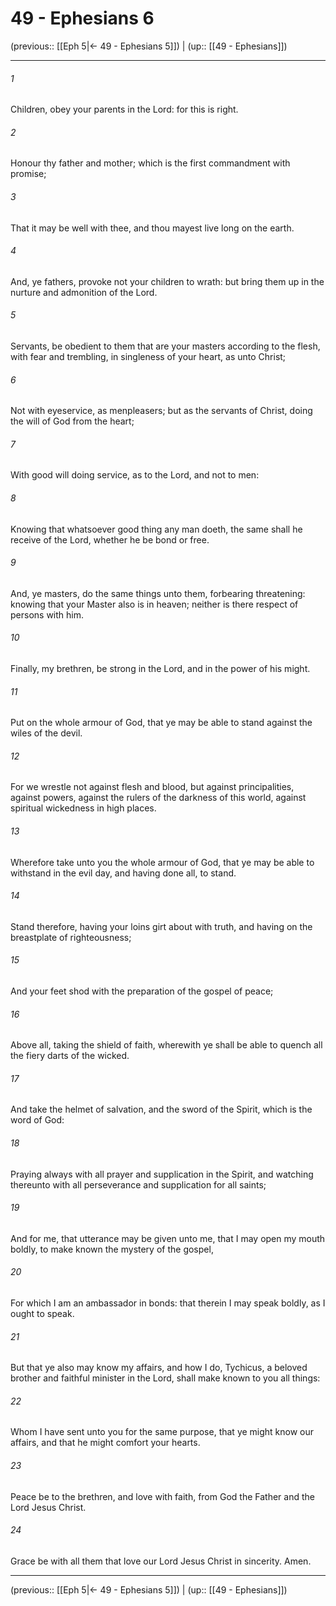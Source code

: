 # 49 - Ephesians 6

(previous:: [[Eph 5|← 49 - Ephesians 5]]) | (up:: [[49 - Ephesians]])

***


###### 1 
Children, obey your parents in the Lord: for this is right. 

###### 2 
Honour thy father and mother; which is the first commandment with promise; 

###### 3 
That it may be well with thee, and thou mayest live long on the earth. 

###### 4 
And, ye fathers, provoke not your children to wrath: but bring them up in the nurture and admonition of the Lord. 

###### 5 
Servants, be obedient to them that are your masters according to the flesh, with fear and trembling, in singleness of your heart, as unto Christ; 

###### 6 
Not with eyeservice, as menpleasers; but as the servants of Christ, doing the will of God from the heart; 

###### 7 
With good will doing service, as to the Lord, and not to men: 

###### 8 
Knowing that whatsoever good thing any man doeth, the same shall he receive of the Lord, whether he be bond or free. 

###### 9 
And, ye masters, do the same things unto them, forbearing threatening: knowing that your Master also is in heaven; neither is there respect of persons with him. 

###### 10 
Finally, my brethren, be strong in the Lord, and in the power of his might. 

###### 11 
Put on the whole armour of God, that ye may be able to stand against the wiles of the devil. 

###### 12 
For we wrestle not against flesh and blood, but against principalities, against powers, against the rulers of the darkness of this world, against spiritual wickedness in high places. 

###### 13 
Wherefore take unto you the whole armour of God, that ye may be able to withstand in the evil day, and having done all, to stand. 

###### 14 
Stand therefore, having your loins girt about with truth, and having on the breastplate of righteousness; 

###### 15 
And your feet shod with the preparation of the gospel of peace; 

###### 16 
Above all, taking the shield of faith, wherewith ye shall be able to quench all the fiery darts of the wicked. 

###### 17 
And take the helmet of salvation, and the sword of the Spirit, which is the word of God: 

###### 18 
Praying always with all prayer and supplication in the Spirit, and watching thereunto with all perseverance and supplication for all saints; 

###### 19 
And for me, that utterance may be given unto me, that I may open my mouth boldly, to make known the mystery of the gospel, 

###### 20 
For which I am an ambassador in bonds: that therein I may speak boldly, as I ought to speak. 

###### 21 
But that ye also may know my affairs, and how I do, Tychicus, a beloved brother and faithful minister in the Lord, shall make known to you all things: 

###### 22 
Whom I have sent unto you for the same purpose, that ye might know our affairs, and that he might comfort your hearts. 

###### 23 
Peace be to the brethren, and love with faith, from God the Father and the Lord Jesus Christ. 

###### 24 
Grace be with all them that love our Lord Jesus Christ in sincerity. Amen.

***

(previous:: [[Eph 5|← 49 - Ephesians 5]]) | (up:: [[49 - Ephesians]])
